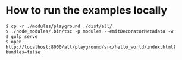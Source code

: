 # How to run the examples locally

```
$ cp -r ./modules/playground ./dist/all/
$ ./node_modules/.bin/tsc -p modules --emitDecoratorMetadata -w
$ gulp serve
$ open http://localhost:8000/all/playground/src/hello_world/index.html?bundles=false
```